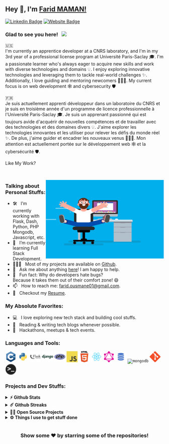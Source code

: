 ## Hey 👋, I'm [Farid MAMAN!](https://github.com/Farid841)

[![Linkedin Badge](https://img.shields.io/badge/-LinkedIn-0e76a8?style=flat-square&logo=Linkedin&logoColor)](https://www.linkedin.com/in/farid-maman-7383781b8)
[![Website Badge](https://img.shields.io/badge/Website-3b5998?style=flat-square&logo=google-chrome&logoColor)](https://Farid841.github.io/)

### Glad to see you here! &nbsp; ![](https://img.shields.io/static/v1?label=Build&message=PASSING&color=<COLOR>)

🇺🇸  
I'm currently an apprentice developer at a CNRS laboratory, and I'm in my 3rd year of a professional license program at Université Paris-Saclay 🎓. I'm a passionate learner who's always eager to acquire new skills and work with diverse technologies and domains 💡. I enjoy exploring innovative technologies and leveraging them to tackle real-world challenges ✨. Additionally, I love guiding and mentoring newcomers 👨🏻‍💻. My current focus is on web development 🕸️ and cybersecurity 🛡️

🇫🇷  
Je suis actuellement apprenti développeur dans un laboratoire du CNRS et je suis en troisième année d'un programme de licence professionnelle à l'Université Paris-Saclay 🎓. Je suis un apprenant passionné qui est toujours avide d'acquérir de nouvelles compétences et de travailler avec des technologies et des domaines divers 💡. J'aime explorer les technologies innovantes et les utiliser pour relever les défis du monde réel ✨. De plus, j'aime guider et encadrer les nouveaux venus 👨🏻‍💻. Mon attention est actuellement portée sur le développement web 🕸️ et la cybersécurité 🛡️.

Like My Work?


[![]()](https://gitwar.herokuapp.com/)

<img align="right" height="250" width="375" alt="" src="gifs/coder.gif" />

### Talking about Personal Stuffs:

- 🛠 &nbsp; I’m currently working with Flask, Dash, Python, PHP <br/> 
    Mongodb, Javascript, etc.
- 🚀 &nbsp; I’m currently learning Full Stack Development.
- 👨🏻‍💻 &nbsp; Most of my projects are available on [Github](https://github.com/Farid841).
- 💬 &nbsp; Ask me about anything [here](https://github.com/Farid841/FARID/issues/2)! I am happy to help.
- 👾 &nbsp; Fun fact: Why do developers hate bugs?  
                      Because it takes them out of their comfort zone! 😄
- 📫 &nbsp; How to reach me: farid.ousmane01@gmail.com.
- 📝 &nbsp; Checkout my [Resume](resume.pdf).

### My Absolute Favorites:

- 💻 &nbsp; I love exploring new tech stack and building cool stuffs.
- 📰 &nbsp; Reading & writing tech blogs whenever possible.
- 🍕 &nbsp; Hackathons, meetups & tech events.

### Languages and Tools:

<code><img height="35" src="https://raw.githubusercontent.com/github/explore/80688e429a7d4ef2fca1e82350fe8e3517d3494d/topics/cpp/cpp.png" alt="cpp"></code>
<code><img height="35" src="https://raw.githubusercontent.com/github/explore/80688e429a7d4ef2fca1e82350fe8e3517d3494d/topics/python/python.png" alt="python"></code>
<code><img height="35" src="https://raw.githubusercontent.com/github/explore/80688e429a7d4ef2fca1e82350fe8e3517d3494d/topics/flask/flask.png" alt="flask"></code>
<code><img height="35" src="https://raw.githubusercontent.com/github/explore/80688e429a7d4ef2fca1e82350fe8e3517d3494d/topics/django/django.png" alt="django"></code>
<code><img height="35" src="https://raw.githubusercontent.com/github/explore/80688e429a7d4ef2fca1e82350fe8e3517d3494d/topics/php/php.png" alt="php"></code>
<code><img height="35" src="https://raw.githubusercontent.com/github/explore/80688e429a7d4ef2fca1e82350fe8e3517d3494d/topics/javascript/javascript.png" alt="javascript"></code>
<code><img height="35" src="https://raw.githubusercontent.com/github/explore/80688e429a7d4ef2fca1e82350fe8e3517d3494d/topics/html/html.png" alt="html"></code>
<code><img height="35" src="https://raw.githubusercontent.com/github/explore/80688e429a7d4ef2fca1e82350fe8e3517d3494d/topics/react/react.png" alt="react"></code>
<code><img height="35" src="https://raw.githubusercontent.com/github/explore/80688e429a7d4ef2fca1e82350fe8e3517d3494d/topics/graphql/graphql.png" alt="graphql"></code>
<code><img height="35" src="https://raw.githubusercontent.com/github/explore/80688e429a7d4ef2fca1e82350fe8e3517d3494d/topics/sql/sql.png" alt="sql"></code>
<code><img height="35" src="https://encrypted-tbn0.gstatic.com/images?q=tbn%3AANd9GcSTTzPAw-55ssm1Im594xYZ9eRQu2JylrkYLg&usqp=CAU" alt="mongodb"></code>
<code><img height="35" src="https://raw.githubusercontent.com/devicons/devicon/master/icons/git/git-original.svg" alt="git"></code>
<code><img height="35" src="https://raw.githubusercontent.com/github/explore/80688e429a7d4ef2fca1e82350fe8e3517d3494d/topics/terminal/terminal.png" alt="terminal"></code>


### Projects and Dev Stuffs:

<details>	
  <summary><b>⚡ Github Stats</b></summary>

  <br />
  <img height="180em" src="https://github-readme-stats.vercel.app/api?username=Farid841&show_icons=true&hide_border=true&&count_private=true&include_all_commits=true" />
  <img height="180em" src="https://github-readme-stats.vercel.app/api/top-langs/?username=Farid841&exclude_repo=KNN-Image-Classification&show_icons=true&hide_border=true&layout=compact&langs_count=8"/>
</details>

<details>	
  <summary><b>☄️ Github Streaks</b></summary>

  <br />
  <img height="180em" src="https://github-readme-streak-stats.herokuapp.com/?user=Farid841&hide_border=true" />
</details>

<details>
  <summary><b>🧑‍🚀 Open Source Projects</b></summary>

  <br />
  <table>
    <thead align="center">
      <tr>
        <td><b>💻 Projects</b></td>
        <td><b>🌟 Stars</b></td>
        <td><b>🍴 Forks</b></td>
        <td><b>🐛 Issues</b></td>
        <td><b>🔔 Pull Requests</b></td>
        <td><b>👨‍💻 Language</b></td>
      </tr>
    </thead>
    <tbody>
      <tr>
	      <td><a href="https://github.com/Farid841/Gitwar"><b>🚀 Gitwar</b></a></td>
        <td><img alt="Stars" src="https://img.shields.io/github/stars/Farid841/Kysoft_caffort?style=flat-square&labelColor=343b41"/></td>
        <td><img alt="Forks" src="https://img.shields.io/github/forks/Farid841/Kysoft_caffort?style=flat-square&labelColor=343b41"/></td>
        <td><img alt="Issues" src="https://img.shields.io/github/issues/Farid841/Kysoft_caffort?style=flat-square"/></td>
        <td><img alt="Pull Requests" src="https://img.shields.io/github/issues-pr/Farid841/Kysoft_caffort?style=flat-square"/></td>
        <td><img alt="Language" src="https://img.shields.io/github/languages/top/Farid841/Kysoft_caffort?style=flat-square"/></td>
      </tr>
      <tr>
	      <td><a href="https://github.com/Farid841/TradeByte"><b> snake-game</b></a></td>
        <td><img alt="Stars" src="https://img.shields.io/github/stars/Farid841/snake-game?style=flat-square&labelColor=343b41"/></td>
        <td><img alt="Forks" src="https://img.shields.io/github/forks/Farid841/snake-game?style=flat-square&labelColor=343b41"/></td>
        <td><img alt="Issues" src="https://img.shields.io/github/issues/Farid841/snake-game?style=flat-square"/></td>
        <td><img alt="Pull Requests" src="https://img.shields.io/github/issues-pr/Farid841/snake-game?style=flat-square"/></td>
        <td><img alt="Language" src="https://img.shields.io/github/languages/top/Farid841/snake-game?style=flat-square"/></td>
      </tr>
      <tr>
	      <td><a href="https://github.com/Farid841/TheNodeCourse"><b>👨🏻‍💻 Ap_inventaire</b></a></td>
        <td><img alt="Stars" src="https://img.shields.io/github/stars/Farid841/Ap_inventaire?style=flat-square&labelColor=343b41"/></td>
        <td><img alt="Forks" src="https://img.shields.io/github/forks/Farid841/Ap_inventaire?style=flat-square&labelColor=343b41"/></td>
        <td><img alt="Issues" src="https://img.shields.io/github/issues/Farid841/Ap_inventaire?style=flat-square"/></td>
        <td><img alt="Pull Requests" src="https://img.shields.io/github/issues-pr/Farid841/Ap_inventaire?style=flat-square"/></td>
        <td><img alt="Language" src="https://img.shields.io/github/languages/top/Farid841/Ap_inventaire?style=flat-square"/></td> 
      </tr>
      <tr>
	      <td><a href="https://github.com/Farid841/Farid841"><b>🤓 Demineur</b></a></td>
        <td><img alt="Stars" src="https://img.shields.io/github/stars/Farid841/Demineur?style=flat-square&labelColor=343b41"/></td>
        <td><img alt="Forks" src="https://img.shields.io/github/forks/Farid841/Demineur?style=flat-square&labelColor=343b41"/></td>
        <td><img alt="Issues" src="https://img.shields.io/github/issues/Farid841/Demineur?style=flat-square"/></td>
        <td><img alt="Pull Requests" src="https://img.shields.io/github/issues-pr/Farid841/Demineur?style=flat-square"/></td>
        <td><img alt="Language" src="https://img.shields.io/badge/javascript-100%25-blue?style=flat-square"/></td> 
      </tr>
    </tbody>
  </table>
  <br />
</details>
 
<details>	
  <br />
  <summary><b>⚙️ Things I use to get stuff done</b></summary>
  	<ul>
  	    <li><b>OS:</b> Ubuntu 20.04</li>
	    <li><b>Laptop: </b> HP Elitebook (i7)</li>
  	    <li><b>Browser: </b> Firefox Web Browser</li>
	    <li><b>Terminal: </b> ZSH: Oh My Zsh (PowerLevel10k)</li>
	    <li><b>Code Editor:</b> VSCode - The best editor out there.</li>
	    <li><b>To Stay Updated:</b> Dev.to, Medium, Linkedin and Twitter.</li>
	    <br />
	⚛️ Checkout My VSCode Configrations <a href="https://gist.github.com/Farid841/">Here</a>.
	</ul>	
</details>

#

<div align="center">

### Show some ❤️ by starring some of the repositories!

</div>
